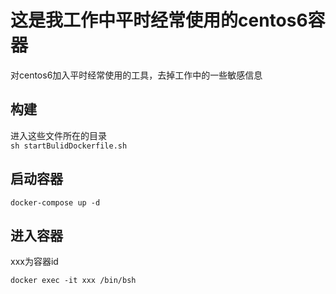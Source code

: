 # 这是我工作中平时经常使用的centos6容器
对centos6加入平时经常使用的工具，去掉工作中的一些敏感信息

## 构建
进入这些文件所在的目录  
`sh startBulidDockerfile.sh`

## 启动容器
`docker-compose up -d`

## 进入容器
xxx为容器id

`docker exec -it xxx /bin/bsh`
